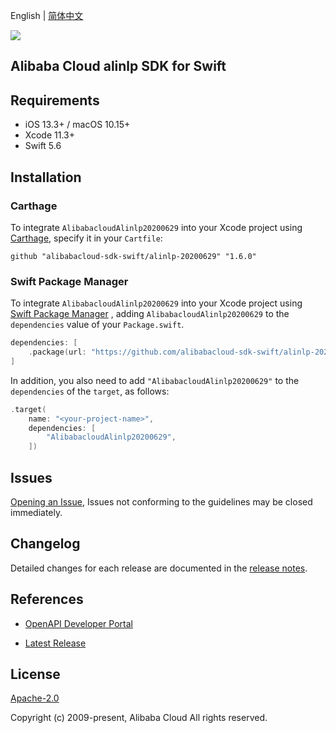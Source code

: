 English | [简体中文](README-CN.md)

![](https://aliyunsdk-pages.alicdn.com/icons/AlibabaCloud.svg)

## Alibaba Cloud alinlp SDK for Swift

## Requirements

- iOS 13.3+ / macOS 10.15+
- Xcode 11.3+
- Swift 5.6

## Installation

### Carthage

To integrate `AlibabacloudAlinlp20200629` into your Xcode project using [Carthage](https://github.com/Carthage/Carthage), specify it in your `Cartfile`:

```ogdl
github "alibabacloud-sdk-swift/alinlp-20200629" "1.6.0"
```

### Swift Package Manager

To integrate `AlibabacloudAlinlp20200629` into your Xcode project using [Swift Package Manager](https://swift.org/package-manager/) , adding `AlibabacloudAlinlp20200629` to the `dependencies` value of your `Package.swift`.

```swift
dependencies: [
    .package(url: "https://github.com/alibabacloud-sdk-swift/alinlp-20200629.git", from: "1.6.0")
]
```

In addition, you also need to add `"AlibabacloudAlinlp20200629"` to the `dependencies` of the `target`, as follows:

```swift
.target(
    name: "<your-project-name>",
    dependencies: [
        "AlibabacloudAlinlp20200629",
    ])
```

## Issues

[Opening an Issue](https://github.com/alibabacloud-sdk-swift/alinlp-20200629/issues/new), Issues not conforming to the guidelines may be closed immediately.

## Changelog

Detailed changes for each release are documented in the [release notes](./ChangeLog.txt).

## References

* [OpenAPI Developer Portal](https://next.api.alibabacloud.com/home)
- [Latest Release](https://github.com/alibabacloud-sdk-swift/alinlp-20200629)

## License

[Apache-2.0](http://www.apache.org/licenses/LICENSE-2.0)

Copyright (c) 2009-present, Alibaba Cloud All rights reserved.
